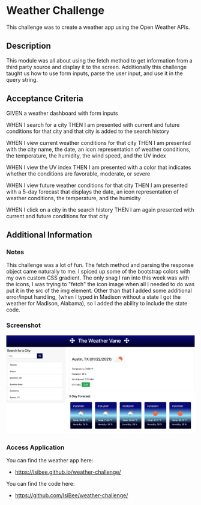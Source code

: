 # Weather Challenge

This challenge was to create a weather app using the Open Weather APIs. 

## Description

This module was all about using the fetch method to get information from a third party source and display it to the screen. Additionally this challenge taught us how to use form inputs, parse the user input, and use it in the query string. 

## Acceptance Criteria

GIVEN a weather dashboard with form inputs

WHEN I search for a city
THEN I am presented with current and future conditions for that city and that city is added to the search history

WHEN I view current weather conditions for that city
THEN I am presented with the city name, the date, an icon representation of weather conditions, the temperature, the humidity, the wind speed, and the UV index

WHEN I view the UV index
THEN I am presented with a color that indicates whether the conditions are favorable, moderate, or severe

WHEN I view future weather conditions for that city
THEN I am presented with a 5-day forecast that displays the date, an icon representation of weather conditions, the temperature, and the humidity

WHEN I click on a city in the search history
THEN I am again presented with current and future conditions for that city

## Additional Information
### Notes
This challenge was a lot of fun. The fetch method and parsing the response object came naturally to me. I spiced up some of the bootstrap colors with my own custom CSS gradient. The only snag I ran into this week was with the icons, I was trying to "fetch" the icon image when all I needed to do was put it in the src of the img element. Other than that I added some additional error/input handling, (when I typed in Madison without a state I got the weather for Madison, Alabama), so I added the ability to include the state code. 

### Screenshot

![WeatherApp](./assets/images/WeatherApp.png?raw=true "Weather App")

### Access Application

You can find the weather app here:
*  https://isibee.github.io/weather-challenge/

You can find the code here:
* https://github.com/IsiBee/weather-challenge/